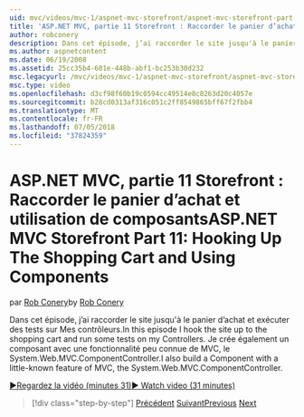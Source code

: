 ```yaml
---
uid: mvc/videos/mvc-1/aspnet-mvc-storefront/aspnet-mvc-storefront-part-11-hooking-up-the-shopping-cart-and-using-components
title: 'ASP.NET MVC, partie 11 Storefront : Raccorder le panier d’achat et l’utilisation de composants | Microsoft Docs'
author: robconery
description: Dans cet épisode, j’ai raccorder le site jusqu'à le panier d’achat et exécuter des tests sur Mes contrôleurs. Je crée également un composant avec une fonctionnalité peu connue de MVC, th...
ms.author: aspnetcontent
ms.date: 06/19/2008
ms.assetid: 25cc35b4-601e-448b-abf1-bc253b30d232
msc.legacyurl: /mvc/videos/mvc-1/aspnet-mvc-storefront/aspnet-mvc-storefront-part-11-hooking-up-the-shopping-cart-and-using-components
msc.type: video
ms.openlocfilehash: d3cf98f60b19c0594cc49514e8c8263d20c4057e
ms.sourcegitcommit: b28cd0313af316c051c2ff8549865bff67f2fbb4
ms.translationtype: MT
ms.contentlocale: fr-FR
ms.lasthandoff: 07/05/2018
ms.locfileid: "37824359"
---
```

<a name="aspnet-mvc-storefront-part-11-hooking-up-the-shopping-cart-and-using-components"></a><span data-ttu-id="ad2e2-104">ASP.NET MVC, partie 11 Storefront : Raccorder le panier d’achat et utilisation de composants</span><span class="sxs-lookup"><span data-stu-id="ad2e2-104">ASP.NET MVC Storefront Part 11: Hooking Up The Shopping Cart and Using Components</span></span>
====================
<span data-ttu-id="ad2e2-105">par [Rob Conery](https://github.com/robconery)</span><span class="sxs-lookup"><span data-stu-id="ad2e2-105">by [Rob Conery](https://github.com/robconery)</span></span>

<span data-ttu-id="ad2e2-106">Dans cet épisode, j’ai raccorder le site jusqu'à le panier d’achat et exécuter des tests sur Mes contrôleurs.</span><span class="sxs-lookup"><span data-stu-id="ad2e2-106">In this episode I hook the site up to the shopping cart and run some tests on my Controllers.</span></span> <span data-ttu-id="ad2e2-107">Je crée également un composant avec une fonctionnalité peu connue de MVC, le System.Web.MVC.ComponentController.</span><span class="sxs-lookup"><span data-stu-id="ad2e2-107">I also build a Component with a little-known feature of MVC, the System.Web.MVC.ComponentController.</span></span>

[<span data-ttu-id="ad2e2-108">&#9654;Regardez la vidéo (minutes 31)</span><span class="sxs-lookup"><span data-stu-id="ad2e2-108">&#9654; Watch video (31 minutes)</span></span>](https://channel9.msdn.com/Blogs/ASP-NET-Site-Videos/aspnet-mvc-storefront-part-11-hooking-up-the-shopping-cart-and-using-components)

> [!div class="step-by-step"]
> <span data-ttu-id="ad2e2-109">[Précédent](aspnet-mvc-storefront-part-10-shopping-cart-refactor-and-authorization.md)
> [Suivant](aspnet-mvc-storefront-part-12-mocking.md)</span><span class="sxs-lookup"><span data-stu-id="ad2e2-109">[Previous](aspnet-mvc-storefront-part-10-shopping-cart-refactor-and-authorization.md)
[Next](aspnet-mvc-storefront-part-12-mocking.md)</span></span>
